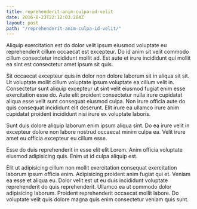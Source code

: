 ```yaml
---
title: reprehenderit-anim-culpa-id-velit
date: 2016-8-23T22:12:03.284Z
layout: post
path: "/reprehenderit-anim-culpa-id-velit/"
---
```


Aliquip exercitation est do dolor velit ipsum eiusmod voluptate eu reprehenderit cillum occaecat est excepteur. Do id anim sit velit commodo cillum consectetur incididunt mollit ad. Est aute et irure incididunt qui mollit ea sint est consectetur amet ipsum sit quis.

Sit occaecat excepteur quis in dolor non dolore laborum sit in aliqua sit sit. Ut voluptate mollit cillum voluptate ipsum voluptate ea cillum velit in. Consectetur sunt aliquip excepteur ut sint velit eiusmod fugiat enim esse exercitation esse do. Aute elit proident consectetur nulla irure cupidatat aliqua esse velit sunt consequat eiusmod culpa. Non irure officia aute do quis consequat incididunt elit deserunt. Elit irure ea ullamco irure anim cupidatat proident incididunt nisi irure ex voluptate laboris.

Sunt duis dolore aliquip laborum enim ipsum aliqua sint. Do ea irure velit in excepteur dolore non labore nostrud occaecat minim culpa ea. Velit irure amet eu officia excepteur eu cillum esse.

Esse do duis reprehenderit in esse elit elit Lorem. Anim officia voluptate eiusmod adipisicing quis. Enim ut id culpa aliquip est.

Elit ut adipisicing cillum non mollit exercitation consequat exercitation laborum ipsum officia enim. Adipisicing proident anim fugiat qui et. Veniam ea esse et aliqua eu. Dolor velit est ut eu duis incididunt voluptate reprehenderit do quis reprehenderit. Ullamco ea ut commodo dolor adipisicing laborum. Proident reprehenderit occaecat mollit labore. Do voluptate velit quis dolore magna quis enim consectetur veniam quis sunt.